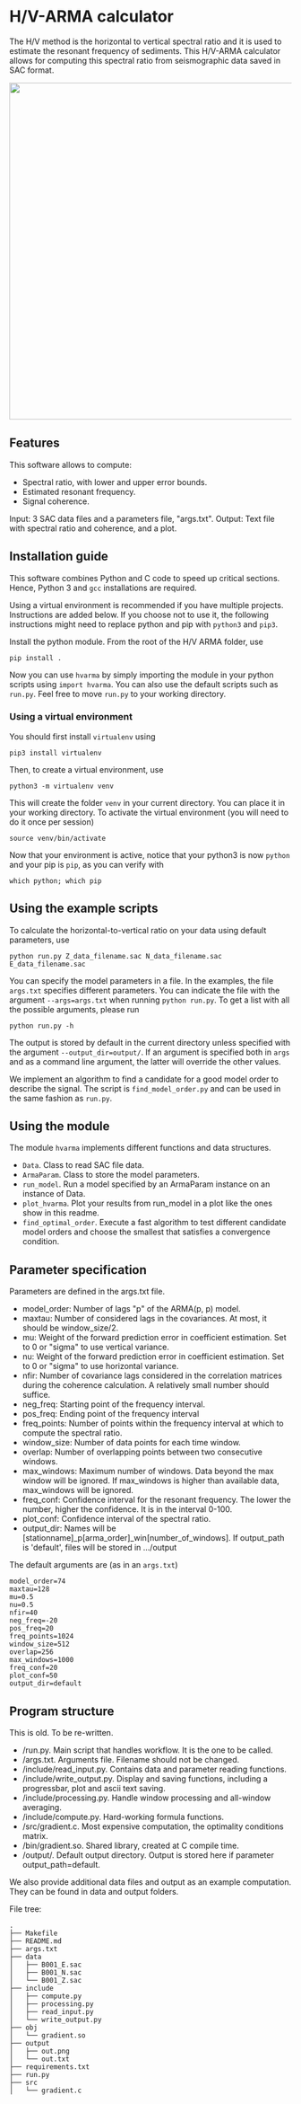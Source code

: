# H/V-ARMA calculator

The H/V method is the horizontal to vertical spectral ratio 
and it is used to estimate the resonant frequency of sediments.
This H/V-ARMA calculator allows for computing this spectral ratio 
from seismographic data saved in SAC format.

<p align="center">
  <img width="600" src="https://github.com/asleix/hvarma/tree/dev/examples/BI01_p74_win1000.png" />
</p>

## Features

This software allows to compute:
- Spectral ratio, with lower and upper error bounds.
- Estimated resonant frequency.
- Signal coherence.

Input: 3 SAC data files and a parameters file, "args.txt".
Output: Text file with spectral ratio and coherence, and a plot.

## Installation guide

This software combines Python and C code to speed up 
critical sections. Hence, Python 3 and `gcc` installations 
are required.

Using a virtual environment is recommended if 
you have multiple projects. Instructions are added below. If 
you choose not to use it, the following instructions
might need to replace python and pip with `python3` and `pip3`.

Install the python module. 
From the root of the H/V ARMA folder, use

```
pip install .
```

Now you can use `hvarma` by simply importing the module in your
python scripts using `import hvarma`. You can also use the
default scripts such as `run.py`. Feel free to move `run.py`
to your working directory.

### Using a virtual environment

You should first install `virtualenv` using
``` 
pip3 install virtualenv
```
Then, to create a virtual environment, use
``` 
python3 -m virtualenv venv
```
This will create the folder `venv` in your current directory.
You can place it in your working directory. To activate
the virtual environment (you will need to do it once per 
session)
``` 
source venv/bin/activate
```
Now that your environment is active, notice that your
python3 is now `python` and your pip is `pip`, as you
can verify with
```
which python; which pip
```


## Using the example scripts

To calculate the horizontal-to-vertical ratio on your data
using default parameters, use

```
python run.py Z_data_filename.sac N_data_filename.sac E_data_filename.sac
```

You can specify the model parameters in a file. In the examples,
the file `args.txt` specifies different parameters. You can
indicate the file with the argument `--args=args.txt` when
running `python run.py`. To get a list with all the 
possible arguments, please run
```
python run.py -h
```

The output is stored by default in the current directory unless
specified with the argument `--output_dir=output/`. If an argument
is specified both in `args` and as a command line argument,
the latter will override the other values.

We implement an algorithm to find a candidate for a 
good model order to describe the signal. The script is 
`find_model_order.py` and can be used in the same
fashion as `run.py`.


## Using the module

The module `hvarma` implements different functions and
data structures.

- `Data`. Class to read SAC file data.
- `ArmaParam`. Class to store the model parameters.
- `run_model`. Run a model specified by an ArmaParam instance on an
                instance of Data.
- `plot_hvarma`. Plot your results from run_model in a plot
                like the ones show in this readme.
- `find_optimal_order`. Execute a fast algorithm to 
              test different candidate model orders 
              and choose the smallest that satisfies 
              a convergence condition.


## Parameter specification

Parameters are defined in the args.txt file.
- model_order: Number of lags "p" of the ARMA(p, p) model.
- maxtau: Number of considered lags in the covariances. At most,
  it should be window_size/2.
- mu: Weight of the forward prediction error in coefficient estimation. Set to 0 or "sigma" to use vertical variance.
- nu: Weight of the forward prediction error in coefficient estimation. Set to 0 or "sigma" to use horizontal variance.
- nfir: Number of covariance lags considered in the correlation 
  matrices during the coherence calculation. A relatively small number
  should suffice.
- neg_freq: Starting point of the frequency interval.
- pos_freq: Ending point of the frequency interval
- freq_points: Number of points within the frequency interval at which
  to compute the spectral ratio.
- window_size: Number of data points for each time window.
- overlap: Number of overlapping points between two consecutive windows.
- max_windows: Maximum number of windows. Data beyond the max window will be ignored. 
  If max_windows is higher than available data, max_windows will be ignored.
- freq_conf: Confidence interval for the resonant frequency. 
  The lower the number, higher the confidence. It is in the interval 0-100. 
- plot_conf: Confidence interval of the spectral ratio.
- output_dir: Names will be [stationname]_p[arma_order]_win[number_of_windows].
               If output_path is 'default', files will be stored in .../output 


The default arguments are (as in an `args.txt`)

```
model_order=74
maxtau=128
mu=0.5
nu=0.5
nfir=40
neg_freq=-20
pos_freq=20
freq_points=1024
window_size=512
overlap=256
max_windows=1000
freq_conf=20
plot_conf=50
output_dir=default
```

## Program structure

This is old. To be re-written. 

- /run.py. Main script that handles workflow. It is the one to be called.
- /args.txt. Arguments file. Filename should not be changed.
- /include/read_input.py. Contains data and parameter reading functions.
- /include/write_output.py. Display and saving functions, including 
                           a progressbar, plot and ascii text saving.
- /include/processing.py. Handle window processing and all-window averaging.
- /include/compute.py. Hard-working formula functions.
- /src/gradient.c. Most expensive computation, the optimality conditions matrix. 
- /bin/gradient.so. Shared library, created at C compile time.
- /output/. Default output directory. Output is stored here if parameter output_path=default.

We also provide additional data files and output as an example computation.
They can be found in data and output folders.

File tree:
```
.
├── Makefile
├── README.md
├── args.txt
├── data
│   ├── B001_E.sac
│   ├── B001_N.sac
│   └── B001_Z.sac
├── include
│   ├── compute.py
│   ├── processing.py
│   ├── read_input.py
│   └── write_output.py
├── obj
│   └── gradient.so
├── output
│   ├── out.png
│   └── out.txt
├── requirements.txt
├── run.py
├── src
│   └── gradient.c
```




